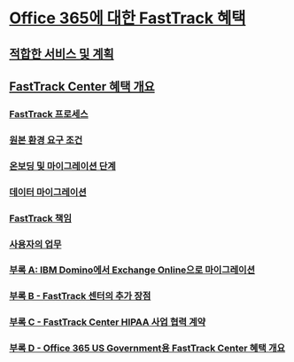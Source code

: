 # [Office 365에 대한 FastTrack 혜택](fasttrack-benefit-for-office-365.md)
## [적합한 서비스 및 계획](eligible-services-and-plans.md)
## [FastTrack Center 혜택 개요](fasttrack-benefit-overview.md)
### [FastTrack 프로세스](fasttrack-process.md)
### [원본 환경 요구 조건](source-environment-expectations.md)
### [온보딩 및 마이그레이션 단계](onboarding-and-migration.md)
### [데이터 마이그레이션](data-migration.md)
### [FastTrack 책임](fasttrack-responsibilities.md)
### [사용자의 업무](your-responsibilities.md)
### [부록 A: IBM Domino에서 Exchange Online으로 마이그레이션](from-ibm-domino-to-exchange-online.md)
### [부록 B - FastTrack 센터의 추가 장점](fasttrack-additional-benefits.md)
### [부록 C - FastTrack Center HIPAA 사업 협력 계약](hipaa-business-associate-agreement.md)
### [부록 D - Office 365 US Government용 FastTrack Center 혜택 개요](US-Gov-appendix-overview.md)
